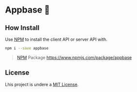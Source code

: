 # Appbase :rocket:

## How Install
Use [NPM] to install the client API or server API with.

```bash
npm i --save appbase
```
> [NPM] Package <https://www.npmjs.com/package/appbase>

## License
Lhis project is undere a [MIT License].


[NPM]: https://www.npmjs.com/
[MIT License]: ./LICENSE
[LICENSE]: ./LICENSE


